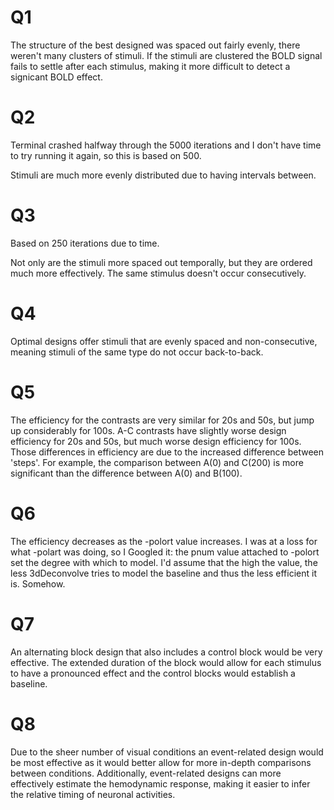 

# Q1

The structure of the best designed was spaced out fairly evenly, there weren't many clusters of stimuli.  If the stimuli are clustered the BOLD signal fails to settle after each stimulus, making it more difficult to detect a signicant BOLD effect.

# Q2

Terminal crashed halfway through the 5000 iterations and I don't have time to try running it again, so this is based on 500.

Stimuli are much more evenly distributed due to having intervals between.

# Q3

Based on 250 iterations due to time.

Not only are the stimuli more spaced out temporally, but they are ordered much more effectively.  The same stimulus doesn't occur consecutively.

# Q4

Optimal designs offer stimuli that are evenly spaced and non-consecutive, meaning stimuli of the same type do not occur back-to-back. 

# Q5

The efficiency for the contrasts are very similar for 20s and 50s, but jump up considerably for 100s.  A-C contrasts have slightly worse design efficiency for 20s and 50s, but much worse design efficiency for 100s.  Those differences in efficiency are due to the increased difference between 'steps'.  For example, the comparison between A(0) and C(200) is more significant than the difference between A(0) and B(100).

# Q6

The efficiency decreases as the -polort value increases.  I was at a loss for what -polart was doing, so I Googled it: the pnum value attached to -polort set the degree with which to model.  I'd assume that the high the value, the less 3dDeconvolve tries to model the baseline and thus the less efficient it is.  Somehow.

# Q7

An alternating block design that also includes a control block would be very effective.  The extended duration of the block would allow for each stimulus to have a pronounced effect and the control blocks would establish a baseline.

# Q8

Due to the sheer number of visual conditions an event-related design would be most effective as it would better allow for more in-depth comparisons between conditions.  Additionally, event-related designs can more effectively estimate the hemodynamic response, making it easier to infer the relative timing of neuronal activities. 